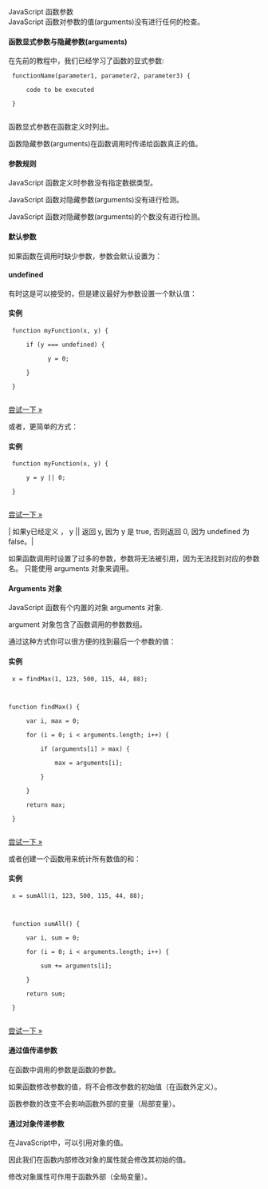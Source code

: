  JavaScript 函数参数  
JavaScript 函数对参数的值(arguments)没有进行任何的检查。

 

#### 函数显式参数与隐藏参数(arguments)

 在先前的教程中，我们已经学习了函数的显式参数:

  
```
 functionName(parameter1, parameter2, parameter3) {

     code to be executed

 } 


```
 

 函数显式参数在函数定义时列出。

 函数隐藏参数(arguments)在函数调用时传递给函数真正的值。

 

#### 参数规则

 JavaScript 函数定义时参数没有指定数据类型。

 JavaScript 函数对隐藏参数(arguments)没有进行检测。

 JavaScript 函数对隐藏参数(arguments)的个数没有进行检测。

 

#### 默认参数

 如果函数在调用时缺少参数，参数会默认设置为： 

#### undefined

 

 有时这是可以接受的，但是建议最好为参数设置一个默认值： 

  
#### 实例

 
```
 function myFunction(x, y) {

     if (y === undefined) {

           y = 0;

     } 

 } 


```
 

[尝试一下 »](http://www.w3cschool.cc/try/try.php?filename=tryjs_function_undefined) 

 或者，更简单的方式：

  
#### 实例

 
```
 function myFunction(x, y) {

     y = y || 0;

 } 


```
 

[尝试一下 »](http://www.w3cschool.cc/try/try.php?filename=tryjs_function_undefined2) 

  

 

| 如果y已经定义 ， y || 返回 y, 因为 y 是 true, 否则返回 0, 因为 undefined 为 false。|

如果函数调用时设置了过多的参数，参数将无法被引用，因为无法找到对应的参数名。 只能使用 arguments 对象来调用。

 

#### Arguments 对象

 JavaScript 函数有个内置的对象 arguments 对象.

  argument 对象包含了函数调用的参数数组。

 通过这种方式你可以很方便的找到最后一个参数的值：

  
#### 实例

 
```
 x = findMax(1, 123, 500, 115, 44, 88);



function findMax() {

     var i, max = 0;

     for (i = 0; i < arguments.length; i++) {

         if (arguments[i] > max) {

             max = arguments[i];

         }

     }

     return max;

 } 


```
 

[尝试一下 »](http://www.w3cschool.cc/try/try.php?filename=tryjs_function_arguments) 

 或者创建一个函数用来统计所有数值的和：

  
#### 实例

 
```
 x = sumAll(1, 123, 500, 115, 44, 88);



 function sumAll() {

     var i, sum = 0;

     for (i = 0; i < arguments.length; i++) {

         sum += arguments[i];

     }

     return sum;

 } 


```
 

[尝试一下 »](http://www.w3cschool.cc/try/try.php?filename=tryjs_function_arguments_sum) 

 



#### 通过值传递参数

 在函数中调用的参数是函数的参数。

 如果函数修改参数的值，将不会修改参数的初始值（在函数外定义）。

 函数参数的改变不会影响函数外部的变量（局部变量）。

 

#### 通过对象传递参数

 在JavaScript中，可以引用对象的值。

 因此我们在函数内部修改对象的属性就会修改其初始的值。

 修改对象属性可作用于函数外部（全局变量）。

 

